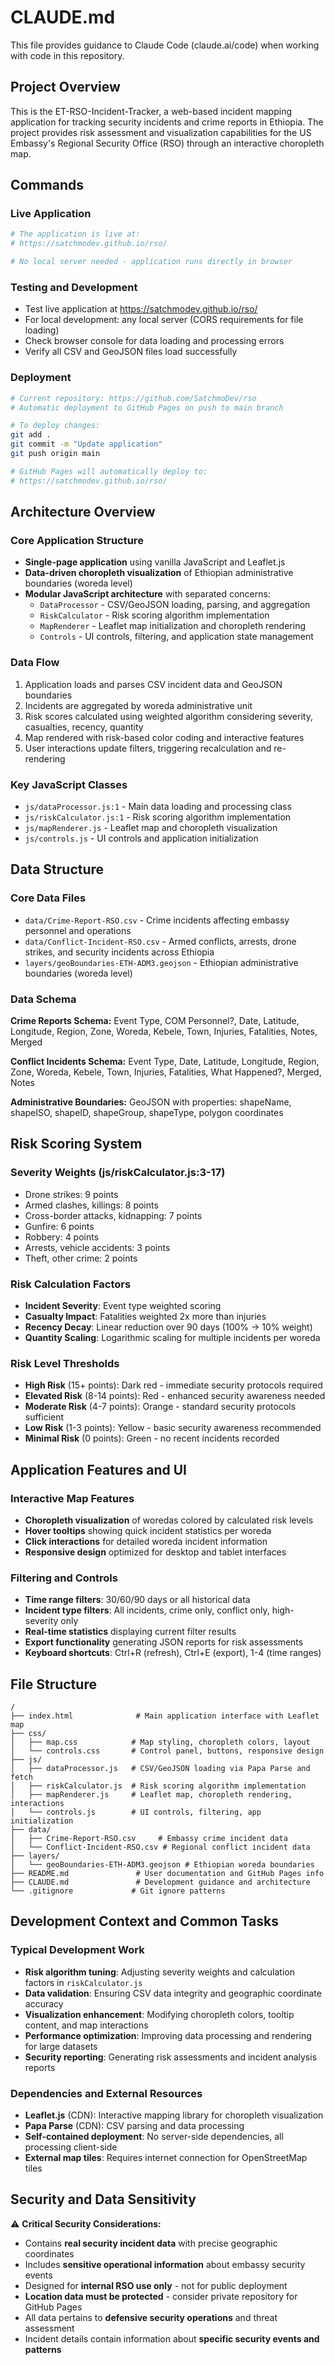 # CLAUDE.md

This file provides guidance to Claude Code (claude.ai/code) when working with code in this repository.

## Project Overview

This is the ET-RSO-Incident-Tracker, a web-based incident mapping application for tracking security incidents and crime reports in Ethiopia. The project provides risk assessment and visualization capabilities for the US Embassy's Regional Security Office (RSO) through an interactive choropleth map.

## Commands

### Live Application
```bash
# The application is live at:
# https://satchmodev.github.io/rso/

# No local server needed - application runs directly in browser
```

### Testing and Development
- Test live application at https://satchmodev.github.io/rso/
- For local development: any local server (CORS requirements for file loading)
- Check browser console for data loading and processing errors
- Verify all CSV and GeoJSON files load successfully

### Deployment
```bash
# Current repository: https://github.com/SatchmoDev/rso
# Automatic deployment to GitHub Pages on push to main branch

# To deploy changes:
git add .
git commit -m "Update application"
git push origin main

# GitHub Pages will automatically deploy to:
# https://satchmodev.github.io/rso/
```

## Architecture Overview

### Core Application Structure
- **Single-page application** using vanilla JavaScript and Leaflet.js
- **Data-driven choropleth visualization** of Ethiopian administrative boundaries (woreda level)
- **Modular JavaScript architecture** with separated concerns:
  - `DataProcessor` - CSV/GeoJSON loading, parsing, and aggregation
  - `RiskCalculator` - Risk scoring algorithm implementation
  - `MapRenderer` - Leaflet map initialization and choropleth rendering
  - `Controls` - UI controls, filtering, and application state management

### Data Flow
1. Application loads and parses CSV incident data and GeoJSON boundaries
2. Incidents are aggregated by woreda administrative unit
3. Risk scores calculated using weighted algorithm considering severity, casualties, recency, quantity
4. Map rendered with risk-based color coding and interactive features
5. User interactions update filters, triggering recalculation and re-rendering

### Key JavaScript Classes
- `js/dataProcessor.js:1` - Main data loading and processing class
- `js/riskCalculator.js:1` - Risk scoring algorithm implementation  
- `js/mapRenderer.js` - Leaflet map and choropleth visualization
- `js/controls.js` - UI controls and application initialization

## Data Structure

### Core Data Files
- `data/Crime-Report-RSO.csv` - Crime incidents affecting embassy personnel and operations
- `data/Conflict-Incident-RSO.csv` - Armed conflicts, arrests, drone strikes, and security incidents across Ethiopia
- `layers/geoBoundaries-ETH-ADM3.geojson` - Ethiopian administrative boundaries (woreda level)

### Data Schema

**Crime Reports Schema:**
Event Type, COM Personnel?, Date, Latitude, Longitude, Region, Zone, Woreda, Kebele, Town, Injuries, Fatalities, Notes, Merged

**Conflict Incidents Schema:**
Event Type, Date, Latitude, Longitude, Region, Zone, Woreda, Kebele, Town, Injuries, Fatalities, What Happened?, Merged, Notes

**Administrative Boundaries:**
GeoJSON with properties: shapeName, shapeISO, shapeID, shapeGroup, shapeType, polygon coordinates

## Risk Scoring System

### Severity Weights (js/riskCalculator.js:3-17)
- Drone strikes: 9 points
- Armed clashes, killings: 8 points  
- Cross-border attacks, kidnapping: 7 points
- Gunfire: 6 points
- Robbery: 4 points
- Arrests, vehicle accidents: 3 points
- Theft, other crime: 2 points

### Risk Calculation Factors
- **Incident Severity**: Event type weighted scoring
- **Casualty Impact**: Fatalities weighted 2x more than injuries
- **Recency Decay**: Linear reduction over 90 days (100% → 10% weight)
- **Quantity Scaling**: Logarithmic scaling for multiple incidents per woreda

### Risk Level Thresholds
- **High Risk** (15+ points): Dark red - immediate security protocols required
- **Elevated Risk** (8-14 points): Red - enhanced security awareness needed  
- **Moderate Risk** (4-7 points): Orange - standard security protocols sufficient
- **Low Risk** (1-3 points): Yellow - basic security awareness recommended
- **Minimal Risk** (0 points): Green - no recent incidents recorded

## Application Features and UI

### Interactive Map Features
- **Choropleth visualization** of woredas colored by calculated risk levels
- **Hover tooltips** showing quick incident statistics per woreda
- **Click interactions** for detailed woreda incident information
- **Responsive design** optimized for desktop and tablet interfaces

### Filtering and Controls
- **Time range filters**: 30/60/90 days or all historical data
- **Incident type filters**: All incidents, crime only, conflict only, high-severity only
- **Real-time statistics** displaying current filter results
- **Export functionality** generating JSON reports for risk assessments
- **Keyboard shortcuts**: Ctrl+R (refresh), Ctrl+E (export), 1-4 (time ranges)

## File Structure

```
/
├── index.html              # Main application interface with Leaflet map
├── css/
│   ├── map.css            # Map styling, choropleth colors, layout
│   └── controls.css       # Control panel, buttons, responsive design
├── js/
│   ├── dataProcessor.js   # CSV/GeoJSON loading via Papa Parse and fetch
│   ├── riskCalculator.js  # Risk scoring algorithm implementation  
│   ├── mapRenderer.js     # Leaflet map, choropleth rendering, interactions
│   └── controls.js        # UI controls, filtering, app initialization
├── data/
│   ├── Crime-Report-RSO.csv     # Embassy crime incident data
│   └── Conflict-Incident-RSO.csv # Regional conflict incident data
├── layers/
│   └── geoBoundaries-ETH-ADM3.geojson # Ethiopian woreda boundaries
├── README.md               # User documentation and GitHub Pages info
├── CLAUDE.md               # Development guidance and architecture
└── .gitignore             # Git ignore patterns
```

## Development Context and Common Tasks

### Typical Development Work
- **Risk algorithm tuning**: Adjusting severity weights and calculation factors in `riskCalculator.js`
- **Data validation**: Ensuring CSV data integrity and geographic coordinate accuracy
- **Visualization enhancement**: Modifying choropleth colors, tooltip content, and map interactions
- **Performance optimization**: Improving data processing and rendering for large datasets
- **Security reporting**: Generating risk assessments and incident analysis reports

### Dependencies and External Resources
- **Leaflet.js** (CDN): Interactive mapping library for choropleth visualization
- **Papa Parse** (CDN): CSV parsing and data processing
- **Self-contained deployment**: No server-side dependencies, all processing client-side
- **External map tiles**: Requires internet connection for OpenStreetMap tiles

## Security and Data Sensitivity

⚠️ **Critical Security Considerations:**
- Contains **real security incident data** with precise geographic coordinates
- Includes **sensitive operational information** about embassy security events
- Designed for **internal RSO use only** - not for public deployment
- **Location data must be protected** - consider private repository for GitHub Pages
- All data pertains to **defensive security operations** and threat assessment
- Incident details contain information about **specific security events and patterns**